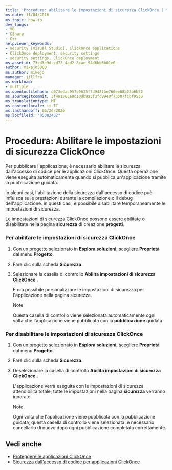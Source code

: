 ```yaml
---
title: 'Procedura: abilitare le impostazioni di sicurezza ClickOnce | Microsoft Docs'
ms.date: 11/04/2016
ms.topic: how-to
dev_langs:
- VB
- CSharp
- C++
helpviewer_keywords:
- security [Visual Studio], ClickOnce applications
- ClickOnce deployment, security settings
- security settings, ClickOnce deployment
ms.assetid: 73cd3e9d-cd72-4ad2-8cae-94d6bb6b01e0
author: mikejo5000
ms.author: mikejo
manager: jillfra
ms.workload:
- multiple
ms.openlocfilehash: d673edac957e9625f7d948fbe766ee08b23b6b52
ms.sourcegitcommit: 3f491903e0c10db9a3f3fc0940f7b587fcbf9530
ms.translationtype: MT
ms.contentlocale: it-IT
ms.lasthandoff: 06/26/2020
ms.locfileid: "85382432"
---
```

# <a name="how-to-enable-clickonce-security-settings"></a>Procedura: Abilitare le impostazioni di sicurezza ClickOnce
Per pubblicare l'applicazione, è necessario abilitare la sicurezza dall'accesso di codice per le applicazioni ClickOnce. Questa operazione viene eseguita automaticamente quando si pubblica un'applicazione tramite la pubblicazione guidata.

 In alcuni casi, l'abilitazione della sicurezza dall'accesso di codice può influisca sulle prestazioni durante la compilazione o il debug dell'applicazione. in questi casi, è possibile disabilitare temporaneamente le impostazioni di sicurezza.

 Le impostazioni di sicurezza ClickOnce possono essere abilitate o disabilitate nella pagina **sicurezza** di creazione **progetti**.

### <a name="to-enable-clickonce-security-settings"></a>Per abilitare le impostazioni di sicurezza ClickOnce

1. Con un progetto selezionato in **Esplora soluzioni**, scegliere **Proprietà** dal menu **Progetto**.

2. Fare clic sulla scheda **Sicurezza**.

3. Selezionare la casella di controllo **Abilita impostazioni di sicurezza ClickOnce** .

     È ora possibile personalizzare le impostazioni di sicurezza per l'applicazione nella pagina sicurezza.

    > [!NOTE]
    > Questa casella di controllo viene selezionata automaticamente ogni volta che l'applicazione viene pubblicata con la **pubblicazione** guidata.

### <a name="to-disable-clickonce-security-settings"></a>Per disabilitare le impostazioni di sicurezza ClickOnce

1. Con un progetto selezionato in **Esplora soluzioni**, scegliere **Proprietà** dal menu **Progetto**.

2. Fare clic sulla scheda **Sicurezza**.

3. Deselezionare la casella di controllo **Abilita impostazioni di sicurezza ClickOnce** .

     L'applicazione verrà eseguita con le impostazioni di sicurezza attendibilità totale; tutte le impostazioni nella pagina **sicurezza** verranno ignorate.

    > [!NOTE]
    > Ogni volta che l'applicazione viene pubblicata con la pubblicazione guidata, questa casella di controllo viene selezionata. è necessario cancellarlo di nuovo dopo ogni pubblicazione completata correttamente.

## <a name="see-also"></a>Vedi anche
- [Proteggere le applicazioni ClickOnce](../deployment/securing-clickonce-applications.md)
- [Sicurezza dall'accesso di codice per applicazioni ClickOnce](../deployment/code-access-security-for-clickonce-applications.md)
